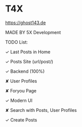 # T4X

https://ghost143.de


MADE BY 5X Development

TODO List:

✓ Last Posts in Home

✓ Posts Site (url/post/<postid>)

✓ Backend (100%)

✘ User Profiles

✘ Foryou Page

✓ Modern UI

✘ Search with Posts, User Profiles

✓ Create Posts
